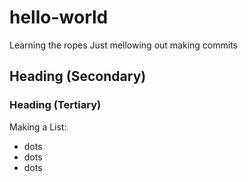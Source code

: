 # hello-world
Learning the ropes
Just mellowing out making commits

## Heading (Secondary)
### Heading (Tertiary)

Making a List:
* dots
* dots
* dots
